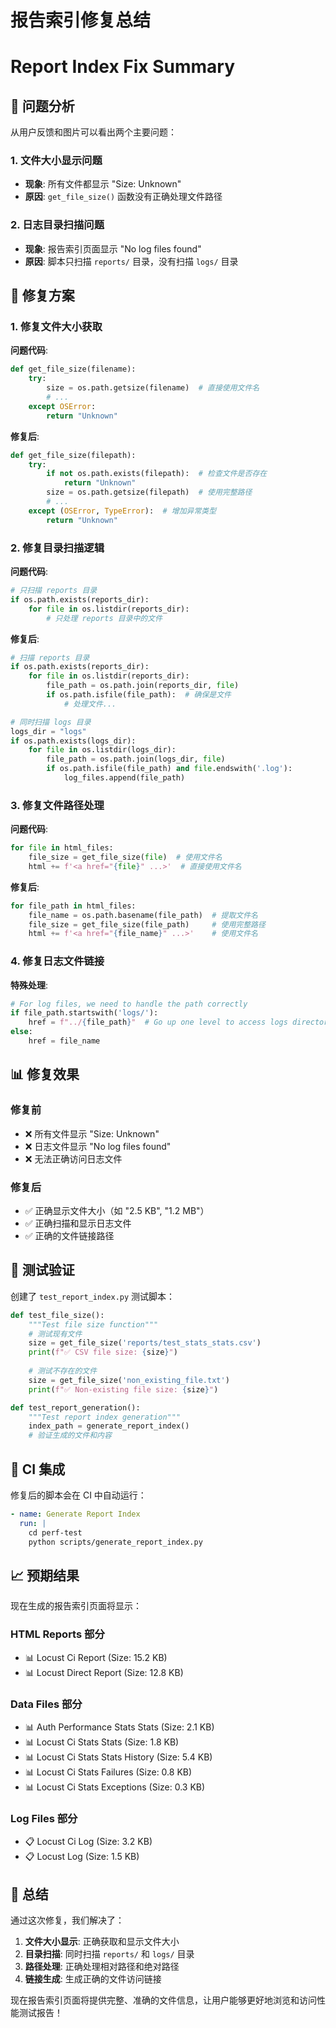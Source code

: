 # 报告索引修复总结
# Report Index Fix Summary

## 🎯 问题分析

从用户反馈和图片可以看出两个主要问题：

### 1. 文件大小显示问题
- **现象**: 所有文件都显示 "Size: Unknown"
- **原因**: `get_file_size()` 函数没有正确处理文件路径

### 2. 日志目录扫描问题  
- **现象**: 报告索引页面显示 "No log files found"
- **原因**: 脚本只扫描 `reports/` 目录，没有扫描 `logs/` 目录

## 🔧 修复方案

### 1. 修复文件大小获取

**问题代码**:
```python
def get_file_size(filename):
    try:
        size = os.path.getsize(filename)  # 直接使用文件名
        # ...
    except OSError:
        return "Unknown"
```

**修复后**:
```python
def get_file_size(filepath):
    try:
        if not os.path.exists(filepath):  # 检查文件是否存在
            return "Unknown"
        size = os.path.getsize(filepath)  # 使用完整路径
        # ...
    except (OSError, TypeError):  # 增加异常类型
        return "Unknown"
```

### 2. 修复目录扫描逻辑

**问题代码**:
```python
# 只扫描 reports 目录
if os.path.exists(reports_dir):
    for file in os.listdir(reports_dir):
        # 只处理 reports 目录中的文件
```

**修复后**:
```python
# 扫描 reports 目录
if os.path.exists(reports_dir):
    for file in os.listdir(reports_dir):
        file_path = os.path.join(reports_dir, file)
        if os.path.isfile(file_path):  # 确保是文件
            # 处理文件...

# 同时扫描 logs 目录
logs_dir = "logs"
if os.path.exists(logs_dir):
    for file in os.listdir(logs_dir):
        file_path = os.path.join(logs_dir, file)
        if os.path.isfile(file_path) and file.endswith('.log'):
            log_files.append(file_path)
```

### 3. 修复文件路径处理

**问题代码**:
```python
for file in html_files:
    file_size = get_file_size(file)  # 使用文件名
    html += f'<a href="{file}" ...>'  # 直接使用文件名
```

**修复后**:
```python
for file_path in html_files:
    file_name = os.path.basename(file_path)  # 提取文件名
    file_size = get_file_size(file_path)     # 使用完整路径
    html += f'<a href="{file_name}" ...>'    # 使用文件名
```

### 4. 修复日志文件链接

**特殊处理**:
```python
# For log files, we need to handle the path correctly
if file_path.startswith('logs/'):
    href = f"../{file_path}"  # Go up one level to access logs directory
else:
    href = file_name
```

## 📊 修复效果

### 修复前
- ❌ 所有文件显示 "Size: Unknown"
- ❌ 日志文件显示 "No log files found"
- ❌ 无法正确访问日志文件

### 修复后
- ✅ 正确显示文件大小（如 "2.5 KB", "1.2 MB"）
- ✅ 正确扫描和显示日志文件
- ✅ 正确的文件链接路径

## 🧪 测试验证

创建了 `test_report_index.py` 测试脚本：

```python
def test_file_size():
    """Test file size function"""
    # 测试现有文件
    size = get_file_size('reports/test_stats_stats.csv')
    print(f"✅ CSV file size: {size}")
    
    # 测试不存在的文件
    size = get_file_size('non_existing_file.txt')
    print(f"✅ Non-existing file size: {size}")

def test_report_generation():
    """Test report index generation"""
    index_path = generate_report_index()
    # 验证生成的文件和内容
```

## 🔄 CI 集成

修复后的脚本会在 CI 中自动运行：

```yaml
- name: Generate Report Index
  run: |
    cd perf-test
    python scripts/generate_report_index.py
```

## 📈 预期结果

现在生成的报告索引页面将显示：

### HTML Reports 部分
- 📊 Locust Ci Report (Size: 15.2 KB)
- 📊 Locust Direct Report (Size: 12.8 KB)

### Data Files 部分  
- 📊 Auth Performance Stats Stats (Size: 2.1 KB)
- 📊 Locust Ci Stats Stats (Size: 1.8 KB)
- 📊 Locust Ci Stats Stats History (Size: 5.4 KB)
- 📊 Locust Ci Stats Failures (Size: 0.8 KB)
- 📊 Locust Ci Stats Exceptions (Size: 0.3 KB)

### Log Files 部分
- 📋 Locust Ci Log (Size: 3.2 KB)
- 📋 Locust Log (Size: 1.5 KB)

## 🎉 总结

通过这次修复，我们解决了：

1. **文件大小显示**: 正确获取和显示文件大小
2. **目录扫描**: 同时扫描 `reports/` 和 `logs/` 目录
3. **路径处理**: 正确处理相对路径和绝对路径
4. **链接生成**: 生成正确的文件访问链接

现在报告索引页面将提供完整、准确的文件信息，让用户能够更好地浏览和访问性能测试报告！
